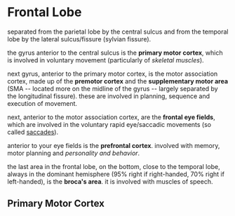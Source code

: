 # Frontal Lobe

separated from the parietal lobe by the central sulcus and from the temporal
lobe by the lateral sulcus/fissure (sylvian fissure).

the gyrus anterior to the central sulcus is the __primary motor cortex__, which
is involved in voluntary movement (particularly of _skeletal muscles_).

next gyrus, anterior to the primary motor cortex, is the motor association
cortex, made up of the __premotor cortex__ and the __supplementary motor area__
(SMA -- located more on the midline of the gyrus -- largely separated by the
longitudinal fissure). these are involved in planning, sequence and execution of
movement.

next, anterior to the motor association cortex, are the __frontal eye fields__,
which are involved in the voluntary rapid eye/saccadic movements
(so called [saccades](https://en.wikipedia.org/wiki/Saccade)).

anterior to your eye fields is the __prefrontal cortex__. involved with memory,
motor planning and _personality and behavior_.

the last area in the frontal lobe, on the bottom, close to the temporal lobe,
always in the dominant hemisphere (95% right if right-handed, 70% right if
left-handed), is the __broca's area__. it is involved with muscles of speech.

## Primary Motor Cortex


